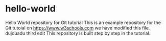 # hello-world
Hello World repository for Git tutorial
This is an example repository for the Git tutoial on https://www.w3schools.com
we have modified this file.
dujduadu
third edit
This repository is built step by step in the tutorial.
